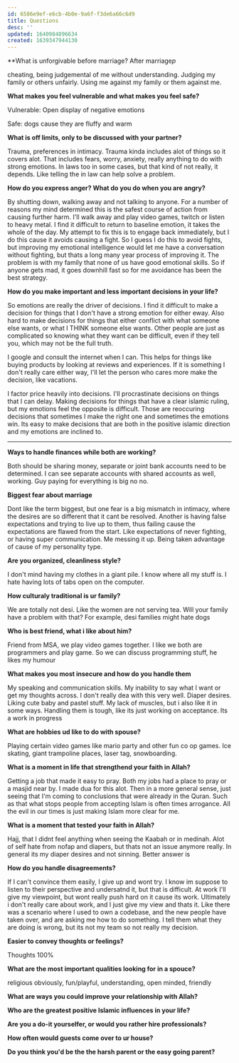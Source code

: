 ```yaml
---
id: 6586e9ef-e6cb-4b0e-9a6f-f3de6a66c6d9
title: Questions
desc: ''
updated: 1640984896634
created: 1639347944130
---
```


**What is unforgivable before marriage? After marriage*p*

cheating, being judgemental of me without understanding. Judging my family or others unfairly. Using me against my family or them against me.

**What makes you feel vulnerable and what makes you feel safe?**

Vulnerable: Open display of negative emotions

Safe: dogs cause they are fluffy and warm

**What is off limits, only to be discussed with your partner?**

Trauma, preferences in intimacy. Trauma kinda includes alot of things so it covers alot. That includes fears, worry, anxiety, really anything to do with strong emotions. In laws too in some cases, but that kind of not really, it depends. Like telling the in law can help solve a problem.

**How do you express anger? What do you do when you are angry?**

By shutting down, walking away and not talking to anyone. For a number of reasons my mind determined this is the safest course of action from causing further harm. I'll walk away and play video games, twitch or listen to heavy metal. I find it difficult to return to baseline emotion, it takes the whole of the day. My attempt to fix this is to engage back immediately, but I do this cause it avoids causing a fight. So I guess I do this to avoid fights, but improving my emotional intelligence would let me have a conversation without fighting, but thats a long many year process of improving it. The problem is with my family that none of us have good emotional skills. So if anyone gets mad, it goes downhill fast so for me avoidance has been the best strategy.

**How do you make important and less important decisions in your life?**

So emotions are really the driver of decisions. I find it difficult to make a decision for things that I don't have a strong emotion for either eway. Also hard to make decisions for things that either conflict with what someone else wants, or what I THINK someone else wants. Other people are just as complicated so knowing what they want can be difficult, even if they tell you, which may not be the full truth.

I google and consult the internet when I can. This helps for things like buying products by looking at reviews and experiences. If it is something I don't really care either way, I'll let the person who cares more make the decision, like vacations. 

I factor price heavily into decisions. I'll procrastinate decisions on things that I can delay. Making decisions for things that have a clear islamic ruling, but my emotions feel the opposite is difficult. Those are reoccuring decisions that sometimes I make the right one and sometimes the emotions win. Its easy to make decisions that are both in the positive islamic direction and my emotions are inclined to. 

--------------------------------------------------

**Ways to handle finances while both are working?**

Both should be sharing money, separate or joint bank accounts need to be determined. I can see separate accounts with shared accounts as well, working. Guy paying for everything is big no no.

**Biggest fear about marriage**

Dont like the term biggest, but one fear is a big mismatch in intimacy, where the desires are so different that it cant be resolved. Another is having false expectations and trying to live up to them, thus failing cause the expectations are flawed from the start. Like expectations of never fighting, or having super communication. Me messing it up. Being taken advantage of cause of my personality type.

**Are you organized, cleanliness style?**

I don't mind having my clothes in a giant pile. I know where all my stuff is. I hate having lots of tabs open on the computer. 

**How culturaly traditional is ur family?**

We are totally not desi. Like the women are not serving tea. Will your family have a problem with that? For example, desi families might hate dogs

**Who is best friend, what i like about him?**

Friend from MSA, we play video games together. I like we both are programmers and play game. So we can discuss programming stuff, he likes my humour

**What makes you most insecure and how do you handle them**

My speaking and communication skills. My inability to say what I want or get my thoughts across. I don't really dea with this very well. Diaper desires. Liking cute baby and pastel stuff. My lack of muscles, but i also like it in some ways. Handling them is tough, like its just working on acceptance. Its a work in progress

**What are hobbies ud like to do with spouse?**

Playing certain video games like mario party and other fun co op games. Ice skating, giant trampoline places, laser tag, snowboarding.

**What is a moment in life that strengthend your faith in Allah?**

Getting a job that made it easy to pray. Both my jobs had a place to pray or a masjid near by. I made dua for this alot. Then in a more general sense, just seeing that I'm coming to conclusions that were already in the Quran. Such as that what stops people from accepting Islam is often times arrogance. All the evil in our times is just making Islam more clear for me.

**What is a moment that tested your faith in Allah?**

Hajj, that I didnt feel anything when seeing the Kaabah or in medinah. Alot of self hate from nofap and diapers, but thats not an issue anymore really. In general its my diaper desires and not sinning. Better answer is

**How do you handle disagreements?**

If I can't convince them easily, I give up and wont try. I know im suppose to listen to their perspective and undersatnd it, but that is difficult. At work I'll give my viewpoint, but wont really push hard on it cause its work. Ultimately i don't really care about work, and I just give my view and thats it. Like there was a scenario where I used to own a codebase, and the new people have taken over, and are asking me how to do something. I tell them what they are doing is wrong, but its not my team so not really my decision.

**Easier to convey thoughts or feelings?**

Thoughts 100%

**What are the most important qualities looking for in a spouce?**

religious obviously, fun/playful, understanding, open minded, friendly

**What are ways you could improve your relationship with Allah?**

**Who are the greatest positive Islamic influences in your life?**

**Are you a do-it yourselfer, or would you rather hire professionals?**

**How often would guests come over to ur house?**

**Do you think you'd be the the harsh parent or the easy going parent?**